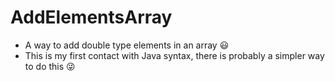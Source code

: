 # AddElementsArray
- A way to add double type elements in an array :smiley:
- This is my first contact with Java syntax, there is probably a simpler way to do this :stuck_out_tongue_winking_eye:
